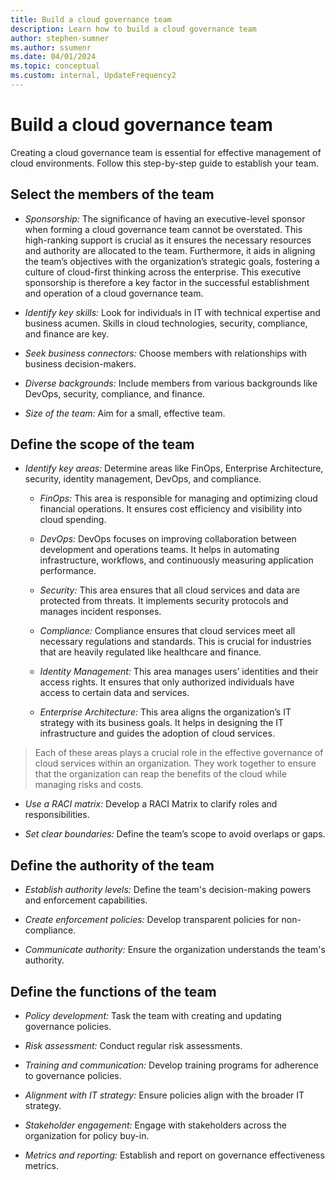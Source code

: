 ```yaml
---
title: Build a cloud governance team
description: Learn how to build a cloud governance team
author: stephen-sumner
ms.author: ssumenr
ms.date: 04/01/2024
ms.topic: conceptual
ms.custom: internal, UpdateFrequency2
---
```


# Build a cloud governance team

Creating a cloud governance team is essential for effective management of cloud environments. Follow this step-by-step guide to establish your team.

## Select the members of the team

- *Sponsorship:* The significance of having an executive-level sponsor when forming a cloud governance team cannot be overstated. This high-ranking support is crucial as it ensures the necessary resources and authority are allocated to the team. Furthermore, it aids in aligning the team’s objectives with the organization’s strategic goals, fostering a culture of cloud-first thinking across the enterprise. This executive sponsorship is therefore a key factor in the successful establishment and operation of a cloud governance team.

- *Identify key skills:* Look for individuals in IT with technical expertise and business acumen. Skills in cloud technologies, security, compliance, and finance are key.
  
- *Seek business connectors:* Choose members with relationships with business decision-makers.
  
- *Diverse backgrounds:* Include members from various backgrounds like DevOps, security, compliance, and finance.
  
- *Size of the team:* Aim for a small, effective team.

## Define the scope of the team

- *Identify key areas:* Determine areas like FinOps, Enterprise Architecture, security, identity management, DevOps, and compliance.

  - *FinOps:* This area is responsible for managing and optimizing cloud financial operations. It ensures cost efficiency and visibility into cloud spending.

  - *DevOps:* DevOps focuses on improving collaboration between development and operations teams. It helps in automating infrastructure, workflows, and continuously measuring application performance.

  - *Security:* This area ensures that all cloud services and data are protected from threats. It implements security protocols and manages incident responses.

  - *Compliance:* Compliance ensures that cloud services meet all necessary regulations and standards. This is crucial for industries that are heavily regulated like healthcare and finance.

  - *Identity Management:* This area manages users’ identities and their access rights. It ensures that only authorized individuals have access to certain data and services.

  - *Enterprise Architecture:* This area aligns the organization’s IT strategy with its business goals. It helps in designing the IT infrastructure and guides the adoption of cloud services.

> Each of these areas plays a crucial role in the effective governance of cloud services within an organization. They work together to ensure that the organization can reap the benefits of the cloud while managing risks and costs.
  
- *Use a RACI matrix:* Develop a RACI Matrix to clarify roles and responsibilities.
  
- *Set clear boundaries:* Define the team’s scope to avoid overlaps or gaps.

## Define the authority of the team

- *Establish authority levels:* Define the team's decision-making powers and enforcement capabilities.
  
- *Create enforcement policies:* Develop transparent policies for non-compliance.
  
- *Communicate authority:* Ensure the organization understands the team's authority.

## Define the functions of the team

- *Policy development:* Task the team with creating and updating governance policies.
  
- *Risk assessment:* Conduct regular risk assessments.
  
- *Training and communication:* Develop training programs for adherence to governance policies.
  
- *Alignment with IT strategy:* Ensure policies align with the broader IT strategy.
  
- *Stakeholder engagement:* Engage with stakeholders across the organization for policy buy-in.
  
- *Metrics and reporting:* Establish and report on governance effectiveness metrics.
